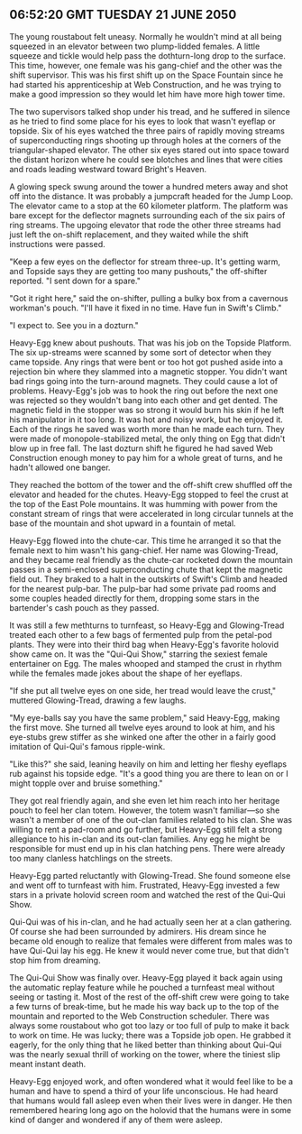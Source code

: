 ## 06:52:20 GMT TUESDAY 21 JUNE 2050

The young roustabout felt uneasy. Normally he wouldn't mind at all being squeezed in an elevator between two plump-lidded females. A little squeeze and tickle would help pass the dothturn-long drop to the surface. This time, however, one female was his gang-chief and the other was the shift supervisor. This was his first shift up on the Space Fountain since he had started his apprenticeship at Web Construction, and he was trying to make a good impression so they would let him have more high tower time.

The two supervisors talked shop under his tread, and he suffered in silence as he tried to find some place for his eyes to look that wasn't eyeflap or topside. Six of his eyes watched the three pairs of rapidly moving streams of superconducting rings shooting up through holes at the corners of the triangular-shaped elevator. The other six eyes stared out into space toward the distant horizon where he could see blotches and lines that were cities and roads leading westward toward Bright's Heaven.

A glowing speck swung around the tower a hundred meters away and shot off into the distance. It was probably a jumpcraft headed for the Jump Loop. The elevator came to a stop at the 60 kilometer platform. The platform was bare except for the deflector magnets surrounding each of the six pairs of ring streams. The upgoing elevator that rode the other three streams had just left the on-shift replacement, and they waited while the shift instructions were passed.

"Keep a few eyes on the deflector for stream three-up. It's getting warm, and Topside says they are getting too many pushouts," the off-shifter reported. "I sent down for a spare."

"Got it right here," said the on-shifter, pulling a bulky box from a cavernous workman's pouch. "I'll have it fixed in no time. Have fun in Swift's Climb."

"I expect to. See you in a dozturn."

Heavy-Egg knew about pushouts. That was his job on the Topside Platform. The six up-streams were scanned by some sort of detector when they came topside. Any rings that were bent or too hot got pushed aside into a rejection bin where they slammed into a magnetic stopper. You didn't want bad rings going into the turn-around magnets. They could cause a lot of problems. Heavy-Egg's job was to hook the ring out before the next one was rejected so they wouldn't bang into each other and get dented. The magnetic field in the stopper was so strong it would burn his skin if he left his manipulator in it too long. It was hot and noisy work, but he enjoyed it. Each of the rings he saved was worth more than he made each turn. They were made of monopole-stabilized metal, the only thing on Egg that didn't blow up in free fall. The last dozturn shift he figured he had saved Web Construction enough money to pay him for a whole great of turns, and he hadn't allowed one banger.

They reached the bottom of the tower and the off-shift crew shuffled off the elevator and headed for the chutes. Heavy-Egg stopped to feel the crust at the top of the East Pole mountains. It was humming with power from the constant stream of rings that were accelerated in long circular tunnels at the base of the mountain and shot upward in a fountain of metal.

Heavy-Egg flowed into the chute-car. This time he arranged it so that the female next to him wasn't his gang-chief. Her name was Glowing-Tread, and they became real friendly as the chute-car rocketed down the mountain passes in a semi-enclosed superconducting chute that kept the magnetic field out. They braked to a halt in the outskirts of Swift's Climb and headed for the nearest pulp-bar. The pulp-bar had some private pad rooms and some couples headed directly for them, dropping some stars in the bartender's cash pouch as they passed.

It was still a few methturns to turnfeast, so Heavy-Egg and Glowing-Tread treated each other to a few bags of fermented pulp from the petal-pod plants. They were into their third bag when Heavy-Egg's favorite holovid show came on. It was the "Qui-Qui Show," starring the sexiest female entertainer on Egg. The males whooped and stamped the crust in rhythm while the females made jokes about the shape of her eyeflaps.

"If she put all twelve eyes on one side, her tread would leave the crust," muttered Glowing-Tread, drawing a few laughs.

"My eye-balls say you have the same problem," said Heavy-Egg, making the first move. She turned all twelve eyes around to look at him, and his eye-stubs grew stiffer as she winked one after the other in a fairly good imitation of Qui-Qui's famous ripple-wink.

"Like this?" she said, leaning heavily on him and letting her fleshy eyeflaps rub against his topside edge. "It's a good thing you are there to lean on or I might topple over and bruise something."

They got real friendly again, and she even let him reach into her heritage pouch to feel her clan totem. However, the totem wasn't familiar&mdash;so she wasn't a member of one of the out-clan families related to his clan. She was willing to rent a pad-room and go further, but Heavy-Egg still felt a strong allegiance to his in-clan and its out-clan families. Any egg he might be responsible for must end up in his clan hatching pens. There were already too many clanless hatchlings on the streets.

Heavy-Egg parted reluctantly with Glowing-Tread. She found someone else and went off to turnfeast with him. Frustrated, Heavy-Egg invested a few stars in a private holovid screen room and watched the rest of the Qui-Qui Show.

Qui-Qui was of his in-clan, and he had actually seen her at a clan gathering. Of course she had been surrounded by admirers. His dream since he became old enough to realize that females were different from males was to have Qui-Qui lay his egg. He knew it would never come true, but that didn't stop him from dreaming.

The Qui-Qui Show was finally over. Heavy-Egg played it back again using the automatic replay feature while he pouched a turnfeast meal without seeing or tasting it. Most of the rest of the off-shift crew were going to take a few turns of break-time, but he made his way back up to the top of the mountain and reported to the Web Construction scheduler. There was always some roustabout who got too lazy or too full of pulp to make it back to work on time. He was lucky; there was a Topside job open. He grabbed it eagerly, for the only thing that he liked better than thinking about Qui-Qui was the nearly sexual thrill of working on the tower, where the tiniest slip meant instant death.

Heavy-Egg enjoyed work, and often wondered what it would feel like to be a human and have to spend a third of your life unconscious. He had heard that humans would fall asleep even when their lives were in danger. He then remembered hearing long ago on the holovid that the humans were in some kind of danger and wondered if any of them were asleep.